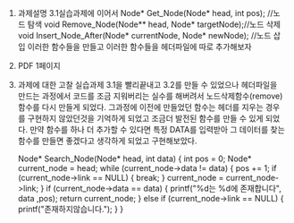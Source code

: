 
1. 과제설명
3.1실습과제에 이어서 
Node* Get_Node(Node* head, int pos); //노드 탐색
void Remove_Node(Node** head, Node* targetNode);//노드 삭제
void Insert_Node_After(Node* currentNode, Node* newNode); //노드 삽입
이러한 함수들을 만들고 이러한 함수들을 헤더파일에 따로 추가해보자

2. PDF 1페이지

3. 과제에 대한 고찰
실습과제 3.1을 빨리끝내고 3.2를 만들 수 있었으나 헤더파일을 만드는 과정에서 코드를 조금 지워버리는 실수를 해버려서 노드삭제함수(remove) 함수를 다시 만들게 되었다. 그과정에 이전에 만들었던 함수는 헤더를 지우는 경우를 구현하지 않았던것을 기억하게 되었고 조금더 발전된 함수를 만들 수 있게 되었다. 만약 함수를 하나 더 추가할 수 있다면 특정 DATA를 입력받아 그 데이터를 찾는 함수를 만들면 좋겠다고 생각하게 되었고 구현해보았다.


	Node* Search_Node(Node* head, int data)
	{
		int pos = 0;
		Node* current_node = head;
		while (current_node->data != data)
		{
			pos += 1;
			if (current_node->link == NULL)
			{
				break;
			}
			current_node = current_node->link;
		}
		if (current_node->data == data)
		{
			printf("%d는 %d에 존재합니다", data ,pos);
			return current_node;
		}
		else if (current_node->link == NULL)
		{
			printf("존재하지않습니다.");
		}
	}
